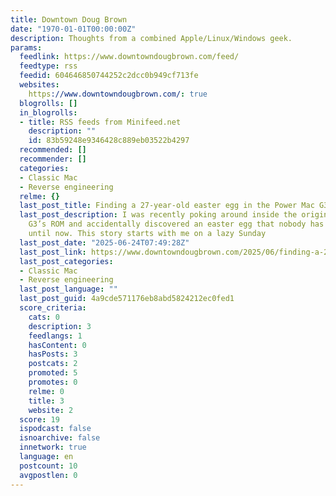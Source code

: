 ```yaml
---
title: Downtown Doug Brown
date: "1970-01-01T00:00:00Z"
description: Thoughts from a combined Apple/Linux/Windows geek.
params:
  feedlink: https://www.downtowndougbrown.com/feed/
  feedtype: rss
  feedid: 604646850744252c2dcc0b949cf713fe
  websites:
    https://www.downtowndougbrown.com/: true
  blogrolls: []
  in_blogrolls:
  - title: RSS feeds from Minifeed.net
    description: ""
    id: 83b59248e9346428c889eb03522b4297
  recommended: []
  recommender: []
  categories:
  - Classic Mac
  - Reverse engineering
  relme: {}
  last_post_title: Finding a 27-year-old easter egg in the Power Mac G3 ROM
  last_post_description: I was recently poking around inside the original Power Macintosh
    G3’s ROM and accidentally discovered an easter egg that nobody has documented
    until now. This story starts with me on a lazy Sunday
  last_post_date: "2025-06-24T07:49:28Z"
  last_post_link: https://www.downtowndougbrown.com/2025/06/finding-a-27-year-old-easter-egg-in-the-power-mac-g3-rom/
  last_post_categories:
  - Classic Mac
  - Reverse engineering
  last_post_language: ""
  last_post_guid: 4a9cde571176eb8abd5824212ec0fed1
  score_criteria:
    cats: 0
    description: 3
    feedlangs: 1
    hasContent: 0
    hasPosts: 3
    postcats: 2
    promoted: 5
    promotes: 0
    relme: 0
    title: 3
    website: 2
  score: 19
  ispodcast: false
  isnoarchive: false
  innetwork: true
  language: en
  postcount: 10
  avgpostlen: 0
---
```

